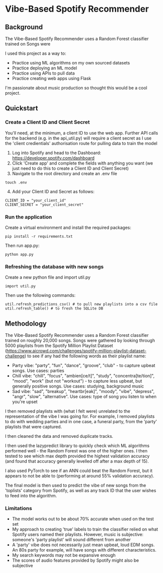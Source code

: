 # Vibe-Based Spotify Recommender #

## Background ##
The Vibe-Based Spotify Recommender uses a Random Forest classifier trained on 
Songs were 

I used this project as a way to:
* Practice using ML algorithms on my own sourced datasets
* Practice deploying an ML model
* Practice using APIs to pull data
* Practice creating web apps using Flask

I'm passionate about music production so thought this would be a cool project.

## Quickstart ##
### Create a Client ID and Client Secret ###
You'll need, at the minimum, a client ID to use the web app.
Further API calls for the backend (e.g. in the api_util.py) will require a client secret as I use the 'client credientials' authorisation route for pulling data to train the model
1. Log into Spotify and head to the Dashboard: https://developer.spotify.com/dashboard
2. Click 'Create app' and complete the fields with anything you want (we just need to do this to create a Client ID and Client Secret)
3. Navigate to the root directory and create an .env file
```
touch .env
```
4. Add your Client ID and Secret as follows:

```
CLIENT_ID = "your_client_id"
CLIENT_SECRET = "your_client_secret"
```

### Run the application ###
Create a virtual environment and install the required packages:
```
pip install -r requirements.txt
```
Then run app.py:
```
python app.py
```

### Refreshing the database with new songs ###
Create a new python file and import util.py

```
import util.py
```
    
Then use the following commands:
```
util.refresh_predictions_csv() # to pull new playlists into a csv file
util.refresh_table() # to fresh the SQLite DB
```

## Methodology ##
The Vibe-Based Spotify Recommender uses a Random Forest classifier trained on roughly 20,000 songs.
Songs were gathered by looking through 5000 playlists from the Spotify Million Playlist Dataset (https://www.aicrowd.com/challenges/spotify-million-playlist-dataset-challenge) to see if any had the following words as their playlist name:
* Party vibe: "party", "fun", "dance", "groove", "club" - to capture upbeat songs. Use cases: parties
* Chill vibe: "chill", "focus", "ambien[ce/t]", "study", "concentra[te/tion]", "mood", "work" (but not "workout") - to capture less upbeat, but generally positive songs. Use cases: studying, background music
* Sad vibe: "sad", "breakup", "heartbr[eak]", "moody", "vibe", "depress", "angr", "slow", "alternative". Use cases: type of song you listen to when you're upset

I then removed playlists with (what I felt were) unrelated to the representation of the vibe I was going for. For example, I removed playlists to do with wedding parties and in one case, a funeral party, from the 'party' playlists that were captured.

I then cleaned the data and removed duplicate tracks.

I then used the lazypredict library to quickly check which ML algorithms performed well - the Random Forest was one of the higher ones. I then tested to see which max depth provided the highest validation accuracy (and found that accuracy generally levelled off after a max depth of 15).

I also used PyTorch to see if an ANN could beat the Random Forest, but it appears to not be able to (performing at around 55% validation accuracy).

The final model is then used to predict the vibe of new songs from the 'toplists' category from Spotify, as well as any track ID that the user wishes to feed into the algorithm.

### Limitations ###
* The model works out to be about 70% accurate when used on the test set
* My approach to creating 'true' labels to train the classifier relied on what Spotify users named their playlists. However, music is subjective: someone's 'party playlist' will sound different from another
* A 'party' vibe does not necessarily just mean upbeat, loud EDM songs. An 80s party for example, will have songs with different characteristics.
* My search keywords may not be expansive enough
* The scores of audio features provided by Spotify might also be subjective

